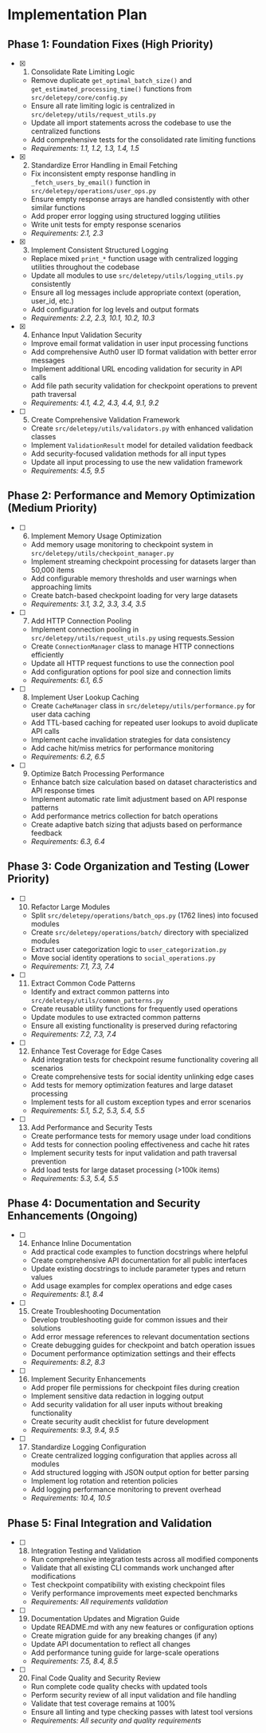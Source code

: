 # Implementation Plan

## Phase 1: Foundation Fixes (High Priority)

- [x] 1. Consolidate Rate Limiting Logic
  - Remove duplicate `get_optimal_batch_size()` and `get_estimated_processing_time()` functions from `src/deletepy/core/config.py`
  - Ensure all rate limiting logic is centralized in `src/deletepy/utils/request_utils.py`
  - Update all import statements across the codebase to use the centralized functions
  - Add comprehensive tests for the consolidated rate limiting functions
  - _Requirements: 1.1, 1.2, 1.3, 1.4, 1.5_

- [x] 2. Standardize Error Handling in Email Fetching
  - Fix inconsistent empty response handling in `_fetch_users_by_email()` function in `src/deletepy/operations/user_ops.py`
  - Ensure empty response arrays are handled consistently with other similar functions
  - Add proper error logging using structured logging utilities
  - Write unit tests for empty response scenarios
  - _Requirements: 2.1, 2.3_

- [x] 3. Implement Consistent Structured Logging
  - Replace mixed `print_*` function usage with centralized logging utilities throughout the codebase
  - Update all modules to use `src/deletepy/utils/logging_utils.py` consistently
  - Ensure all log messages include appropriate context (operation, user_id, etc.)
  - Add configuration for log levels and output formats
  - _Requirements: 2.2, 2.3, 10.1, 10.2, 10.3_

- [x] 4. Enhance Input Validation Security
  - Improve email format validation in user input processing functions
  - Add comprehensive Auth0 user ID format validation with better error messages
  - Implement additional URL encoding validation for security in API calls
  - Add file path security validation for checkpoint operations to prevent path traversal
  - _Requirements: 4.1, 4.2, 4.3, 4.4, 9.1, 9.2_

- [ ] 5. Create Comprehensive Validation Framework
  - Create `src/deletepy/utils/validators.py` with enhanced validation classes
  - Implement `ValidationResult` model for detailed validation feedback
  - Add security-focused validation methods for all input types
  - Update all input processing to use the new validation framework
  - _Requirements: 4.5, 9.5_

## Phase 2: Performance and Memory Optimization (Medium Priority)

- [ ] 6. Implement Memory Usage Optimization
  - Add memory usage monitoring to checkpoint system in `src/deletepy/utils/checkpoint_manager.py`
  - Implement streaming checkpoint processing for datasets larger than 50,000 items
  - Add configurable memory thresholds and user warnings when approaching limits
  - Create batch-based checkpoint loading for very large datasets
  - _Requirements: 3.1, 3.2, 3.3, 3.4, 3.5_

- [ ] 7. Add HTTP Connection Pooling
  - Implement connection pooling in `src/deletepy/utils/request_utils.py` using requests.Session
  - Create `ConnectionManager` class to manage HTTP connections efficiently
  - Update all HTTP request functions to use the connection pool
  - Add configuration options for pool size and connection limits
  - _Requirements: 6.1, 6.5_

- [ ] 8. Implement User Lookup Caching
  - Create `CacheManager` class in `src/deletepy/utils/performance.py` for user data caching
  - Add TTL-based caching for repeated user lookups to avoid duplicate API calls
  - Implement cache invalidation strategies for data consistency
  - Add cache hit/miss metrics for performance monitoring
  - _Requirements: 6.2, 6.5_

- [ ] 9. Optimize Batch Processing Performance
  - Enhance batch size calculation based on dataset characteristics and API response times
  - Implement automatic rate limit adjustment based on API response patterns
  - Add performance metrics collection for batch operations
  - Create adaptive batch sizing that adjusts based on performance feedback
  - _Requirements: 6.3, 6.4_

## Phase 3: Code Organization and Testing (Lower Priority)

- [ ] 10. Refactor Large Modules
  - Split `src/deletepy/operations/batch_ops.py` (1762 lines) into focused modules
  - Create `src/deletepy/operations/batch/` directory with specialized modules
  - Extract user categorization logic to `user_categorization.py`
  - Move social identity operations to `social_operations.py`
  - _Requirements: 7.1, 7.3, 7.4_

- [ ] 11. Extract Common Code Patterns
  - Identify and extract common patterns into `src/deletepy/utils/common_patterns.py`
  - Create reusable utility functions for frequently used operations
  - Update modules to use extracted common patterns
  - Ensure all existing functionality is preserved during refactoring
  - _Requirements: 7.2, 7.3, 7.4_

- [ ] 12. Enhance Test Coverage for Edge Cases
  - Add integration tests for checkpoint resume functionality covering all scenarios
  - Create comprehensive tests for social identity unlinking edge cases
  - Add tests for memory optimization features and large dataset processing
  - Implement tests for all custom exception types and error scenarios
  - _Requirements: 5.1, 5.2, 5.3, 5.4, 5.5_

- [ ] 13. Add Performance and Security Tests
  - Create performance tests for memory usage under load conditions
  - Add tests for connection pooling effectiveness and cache hit rates
  - Implement security tests for input validation and path traversal prevention
  - Add load tests for large dataset processing (>100k items)
  - _Requirements: 5.3, 5.4, 5.5_

## Phase 4: Documentation and Security Enhancements (Ongoing)

- [ ] 14. Enhance Inline Documentation
  - Add practical code examples to function docstrings where helpful
  - Create comprehensive API documentation for all public interfaces
  - Update existing docstrings to include parameter types and return values
  - Add usage examples for complex operations and edge cases
  - _Requirements: 8.1, 8.4_

- [ ] 15. Create Troubleshooting Documentation
  - Develop troubleshooting guide for common issues and their solutions
  - Add error message references to relevant documentation sections
  - Create debugging guides for checkpoint and batch operation issues
  - Document performance optimization settings and their effects
  - _Requirements: 8.2, 8.3_

- [ ] 16. Implement Security Enhancements
  - Add proper file permissions for checkpoint files during creation
  - Implement sensitive data redaction in logging output
  - Add security validation for all user inputs without breaking functionality
  - Create security audit checklist for future development
  - _Requirements: 9.3, 9.4, 9.5_

- [ ] 17. Standardize Logging Configuration
  - Create centralized logging configuration that applies across all modules
  - Add structured logging with JSON output option for better parsing
  - Implement log rotation and retention policies
  - Add logging performance monitoring to prevent overhead
  - _Requirements: 10.4, 10.5_

## Phase 5: Final Integration and Validation

- [ ] 18. Integration Testing and Validation
  - Run comprehensive integration tests across all modified components
  - Validate that all existing CLI commands work unchanged after modifications
  - Test checkpoint compatibility with existing checkpoint files
  - Verify performance improvements meet expected benchmarks
  - _Requirements: All requirements validation_

- [ ] 19. Documentation Updates and Migration Guide
  - Update README.md with any new features or configuration options
  - Create migration guide for any breaking changes (if any)
  - Update API documentation to reflect all changes
  - Add performance tuning guide for large-scale operations
  - _Requirements: 7.5, 8.4, 8.5_

- [ ] 20. Final Code Quality and Security Review
  - Run complete code quality checks with updated tools
  - Perform security review of all input validation and file handling
  - Validate that test coverage remains at 100%
  - Ensure all linting and type checking passes with latest tool versions
  - _Requirements: All security and quality requirements_